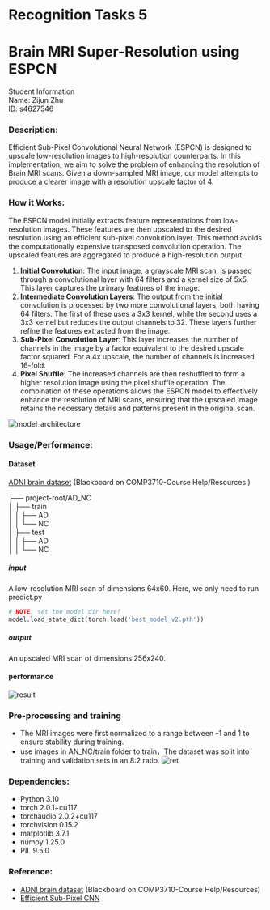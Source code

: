 # Recognition Tasks 5
# **Brain MRI Super-Resolution using ESPCN**
Student Information  
Name: Zijun Zhu  
ID: s4627546  
### **Description:**
Efficient Sub-Pixel Convolutional Neural Network (ESPCN) is designed to upscale low-resolution images to high-resolution counterparts. In this implementation, we aim to solve the problem of enhancing the resolution of Brain MRI scans. Given a down-sampled MRI image, our model attempts to produce a clearer image with a resolution upscale factor of 4.

### **How it Works:**
The ESPCN model initially extracts feature representations from low-resolution images. These features are then upscaled to the desired resolution using an efficient sub-pixel convolution layer. This method avoids the computationally expensive transposed convolution operation. The upscaled features are aggregated to produce a high-resolution output.

1. **Initial Convolution**: The input image, a grayscale MRI scan, is passed through a convolutional layer with 64 filters and a kernel size of 5x5. This layer captures the primary features of the image.
2. **Intermediate Convolution Layers**: The output from the initial convolution is processed by two more convolutional layers, both having 64 filters. The first of these uses a 3x3 kernel, while the second uses a 3x3 kernel but reduces the output channels to 32. These layers further refine the features extracted from the image.
3. **Sub-Pixel Convolution Layer**: This layer increases the number of channels in the image by a factor equivalent to the desired upscale factor squared. For a 4x upscale, the number of channels is increased 16-fold.
4. **Pixel Shuffle**: The increased channels are then reshuffled to form a higher resolution image using the pixel shuffle operation.
The combination of these operations allows the ESPCN model to effectively enhance the resolution of MRI scans, ensuring that the upscaled image retains the necessary details and patterns present in the original scan.

![model_architecture](https://github.com/a12a12a12a12/PatternAnalysis-2023/assets/90440194/b1e3b5da-b561-4e7e-9130-30e35d5b7411)

### **Usage/Performance:**
#### **Dataset**
[ADNI brain dataset](https://cloudstor.aarnet.edu.au/plus/s/L6bbssKhUoUdTSI) (Blackboard on COMP3710-Course Help/Resources
)  

├── project-root/AD_NC  
│   ├── train  
│   │   ├── AD  
│   │   └── NC  
│   ├── test  
│   │   ├── AD  
│   │   └── NC  




##### **input**
A low-resolution MRI scan of dimensions 64x60.
Here, we only need to run predict.py 

```python
# NOTE: set the model dir here!
model.load_state_dict(torch.load('best_model_v2.pth'))
```
##### **output**
An upscaled MRI scan of dimensions 256x240.
#### **performance**
![result](https://github.com/a12a12a12a12/PatternAnalysis-2023/assets/90440194/4d09c59a-df61-4031-90df-3fc1d8d8820f)


### **Pre-processing and training**
- The MRI images were first normalized to a range between -1 and 1 to ensure stability during training. 
- use images in AN_NC/train folder to train，The dataset was split into training and validation sets in an 8:2 ratio. 
  ![ret](https://github.com/a12a12a12a12/PatternAnalysis-2023/assets/90440194/2f8b9160-c949-4d0b-8cfe-ccf815a444cf)

### **Dependencies:**
- Python 3.10
- torch 2.0.1+cu117
- torchaudio 2.0.2+cu117
- torchvision 0.15.2
- matplotlib 3.7.1
- numpy 1.25.0
- PIL 9.5.0

### **Reference:**
- [ADNI brain dataset](https://cloudstor.aarnet.edu.au/plus/s/L6bbssKhUoUdTSI) (Blackboard on COMP3710-Course Help/Resources)  
- [Efficient Sub-Pixel CNN]([https://cloudstor.aarnet.edu.au/plus/s/L6bbssKhUoUdTSI](https://keras.io/examples/vision/super_resolution_sub_pixel/)https://keras.io/examples/vision/super_resolution_sub_pixel/) 
